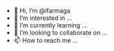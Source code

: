 - 👋 Hi, I’m @ifarmaga
- 👀 I’m interested in ...
- 🌱 I’m currently learning ...
- 💞️ I’m looking to collaborate on ...
- 📫 How to reach me ...

<!---
ifarmaga/ifarmaga is a ✨ special ✨ repository because its `README.md` (this file) appears on your GitHub profile.
You can click the Preview link to take a look at your changes.
--->
